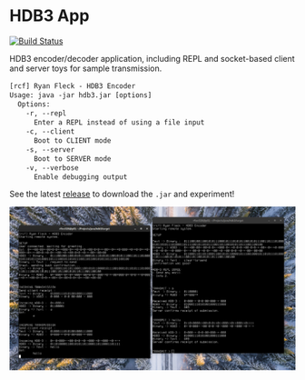 # HDB3 App

[![Build Status](https://travis-ci.org/RyanFleck/HDB3.svg?branch=master)](https://travis-ci.org/RyanFleck/HDB3)

HDB3 encoder/decoder application, including REPL and socket-based client and server toys for sample transmission.


```
[rcf] Ryan Fleck - HDB3 Encoder
Usage: java -jar hdb3.jar [options]
  Options:
    -r, --repl
      Enter a REPL instead of using a file input
    -c, --client
      Boot to CLIENT mode
    -s, --server
      Boot to SERVER mode
    -v, --verbose
      Enable debugging output
```

See the latest [release](https://github.com/RyanFleck/HDB3/releases/latest) to download the `.jar` and experiment!

![](/docs/system_demo.png)
